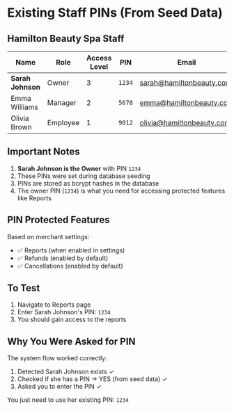 # Existing Staff PINs (From Seed Data)

## Hamilton Beauty Spa Staff

| Name | Role | Access Level | PIN | Email |
|------|------|--------------|-----|-------|
| **Sarah Johnson** | Owner | 3 | `1234` | sarah@hamiltonbeauty.com |
| Emma Williams | Manager | 2 | `5678` | emma@hamiltonbeauty.com |
| Olivia Brown | Employee | 1 | `9012` | olivia@hamiltonbeauty.com |

## Important Notes

1. **Sarah Johnson is the Owner** with PIN `1234`
2. These PINs were set during database seeding
3. PINs are stored as bcrypt hashes in the database
4. The owner PIN (`1234`) is what you need for accessing protected features like Reports

## PIN Protected Features

Based on merchant settings:
- ✅ Reports (when enabled in settings)
- ✅ Refunds (enabled by default)
- ✅ Cancellations (enabled by default)

## To Test

1. Navigate to Reports page
2. Enter Sarah Johnson's PIN: `1234`
3. You should gain access to the reports

## Why You Were Asked for PIN

The system flow worked correctly:
1. Detected Sarah Johnson exists ✓
2. Checked if she has a PIN → YES (from seed data) ✓
3. Asked you to enter the PIN ✓

You just need to use her existing PIN: `1234`